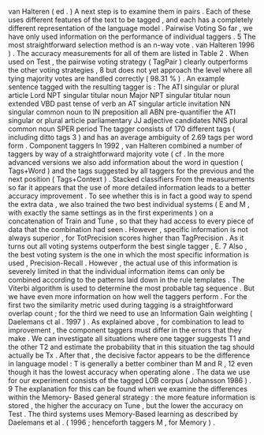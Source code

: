 van Halteren ( ed . ) 
A next step is to examine them in pairs . 
Each of these uses different features of the text to be tagged , and each has a completely different representation of the language model . 
Pairwise Voting So far , we have only used information on the performance of individual taggers . 
5 The most straightforward selection method is an n-way vote . 
van Halteren 1996 ) . 
The accuracy measurements for all of them are listed in Table 2 . 
When used on Test , the pairwise voting strategy ( TagPair ) clearly outperforms the other voting strategies , 8 but does not yet approach the level where all tying majority votes are handled correctly ( 98.31 % ) . 
An example sentence tagged with the resulting tagger is : The ATI singular or plural article Lord NPT singular titular noun Major NPT singular titular noun extended VBD past tense of verb an AT singular article invitation NN singular common noun to IN preposition all ABN pre-quantifier the ATI singular or plural article parliamentary JJ adjective candidates NNS plural common noun SPER period The tagger consists of 170 different tags ( including ditto tags 3 ) and has an average ambiguity of 2.69 tags per word form . 
Component taggers In 1992 , van Halteren combined a number of taggers by way of a straightforward majority vote ( cf . 
In the more advanced versions we also add information about the word in question ( Tags+Word ) and the tags suggested by all taggers for the previous and the next position ( Tags+Context ) . 
Stacked classifiers From the measurements so far it appears that the use of more detailed information leads to a better accuracy improvement . 
To see whether this is in fact a good way to spend the extra data , we also trained the two best individual systems ( E and M , with exactly the same settings as in the first experiments ) on a concatenation of Train and Tune , so that they had access to every piece of data that the combination had seen . 
However , specific information is not always superior , for TotPrecision scores higher than TagPrecision . 
As it turns out all voting systems outperform the best single tagger , E. 7 Also , the best voting system is the one in which the most specific information is used , Precision-Recall . 
However , the actual use of this information is severely limited in that the individual information items can only be combined according to the patterns laid down in the rule templates . 
The Viterbi algorithm is used to determine the most probable tag sequence . 
But we have even more information on how well the taggers perform . 
For the first two the similarity metric used during tagging is a straightforward overlap count ; for the third we need to use an Information Gain weighting ( Daelemans ct al . 1997 ) . 
As explained above , for combination to lead to improvement , the component taggers must differ in the errors that they make . 
We can investigate all situations where one tagger suggests T1 and the other T2 and estimate the probability that in this situation the tag should actually be Tx . 
After that , the decisive factor appears to be the difference in language model : T is generally a better combiner than M and R , 12 even though it has the lowest accuracy when operating alone . 
The data we use for our experiment consists of the tagged LOB corpus ( Johansson 1986 ) . 
9 The explanation for this can be found when we examine the differences within the Memory- Based general strategy : the more feature information is stored , the higher the accuracy on Tune , but the lower the accuracy on Test . 
The third systems uses Memory-Based learning as described by Daelemans et al . ( 1996 ; henceforth taggers M , for Memory ) . 